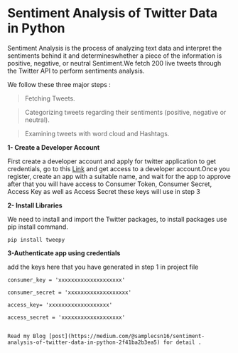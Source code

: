 # Sentiment Analysis of Twitter Data in Python

Sentiment Analysis is the process of analyzing text data and interpret the sentiments behind it and determineswhether a piece of the information is positive, negative, or neutral Sentiment.We fetch 200 live tweets through the Twitter API to perform sentiments analysis.

We follow these three major steps :
	
>Fetching Tweets.

>Categorizing tweets regarding their sentiments (positive, negative or neutral).

>Examining tweets with word cloud and Hashtags.


**1- Create a Developer Account**

First create a developer account and apply for twitter application to get credentials, go to this [Link](https://developer.twitter.com/en/apply-for-access) and get access to a developer account.Once you register, create an app with a suitable name, and wait for the app to approve after that you will have access to Consumer Token, Consumer Secret, Access Key as well as Access Secret these keys will use in step 3 

**2- Install Libraries**

We need to install and import the Twitter packages, to install packages use pip install command.

	pip install tweepy 


**3-Authenticate app using credentials**

add the keys here that you have generated in step 1 in project file 

	consumer_key = 'xxxxxxxxxxxxxxxxxxxx'

	consumer_secret = 'xxxxxxxxxxxxxxxxxxx'

	access_key= 'xxxxxxxxxxxxxxxxxxx'

	access_secret = 'xxxxxxxxxxxxxxxxxxx'


	Read my Blog [post](https://medium.com/@samplecsn16/sentiment-analysis-of-twitter-data-in-python-2f41ba2b3ea5) for detail .

